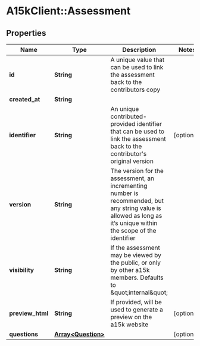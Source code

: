 # A15kClient::Assessment

## Properties
Name | Type | Description | Notes
------------ | ------------- | ------------- | -------------
**id** | **String** | A unique value that can be used to link the assessment back to the contributors copy | 
**created_at** | **String** |  | 
**identifier** | **String** | An unique contributed-provided identifier that can be used to link the assessment back to the contributor&#39;s original version | [optional] 
**version** | **String** | The version for the assessment, an incrementing number is recommended, but any string value is allowed as long as it‘s unique within the scope of the identifier | 
**visibility** | **String** | If the assessment may be viewed by the public, or only by other a15k members.  Defaults to \&quot;internal\&quot; | 
**preview_html** | **String** | If provided, will be used to generate a preview on the a15k website | [optional] 
**questions** | [**Array&lt;Question&gt;**](Question.md) |  | [optional] 


